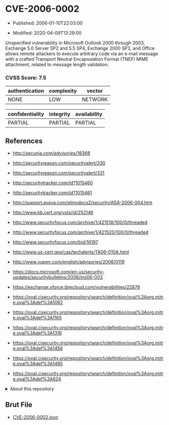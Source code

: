# CVE-2006-0002

- Published: 2006-01-10T22:03:00

- Modified: 2020-04-09T13:29:00

Unspecified vulnerability in Microsoft Outlook 2000 through 2003, Exchange 5.0 Server SP2 and 5.5 SP4, Exchange 2000 SP3, and Office allows remote attackers to execute arbitrary code via an e-mail message with a crafted Transport Neutral Encapsulation Format (TNEF) MIME attachment, related to message length validation.

### CVSS Score: **7.5**

| authentication | complexity | vector |
| --- | --- | --- |
| NONE | LOW | NETWORK |

| confidentiality | integrity | availability |
| --- | --- | --- |
| PARTIAL | PARTIAL | PARTIAL |

## References

* http://secunia.com/advisories/18368

* http://securityreason.com/securityalert/330

* http://securityreason.com/securityalert/331

* http://securitytracker.com/id?1015460

* http://securitytracker.com/id?1015461

* http://support.avaya.com/elmodocs2/security/ASA-2006-004.htm

* http://www.kb.cert.org/vuls/id/252146

* http://www.securityfocus.com/archive/1/421518/100/0/threaded

* http://www.securityfocus.com/archive/1/421520/100/0/threaded

* http://www.securityfocus.com/bid/16197

* http://www.us-cert.gov/cas/techalerts/TA06-010A.html

* http://www.vupen.com/english/advisories/2006/0119

* https://docs.microsoft.com/en-us/security-updates/securitybulletins/2006/ms06-003

* https://exchange.xforce.ibmcloud.com/vulnerabilities/22878

* https://oval.cisecurity.org/repository/search/definition/oval%3Aorg.mitre.oval%3Adef%3A1082

* https://oval.cisecurity.org/repository/search/definition/oval%3Aorg.mitre.oval%3Adef%3A1165

* https://oval.cisecurity.org/repository/search/definition/oval%3Aorg.mitre.oval%3Adef%3A1316

* https://oval.cisecurity.org/repository/search/definition/oval%3Aorg.mitre.oval%3Adef%3A1456

* https://oval.cisecurity.org/repository/search/definition/oval%3Aorg.mitre.oval%3Adef%3A1485

* https://oval.cisecurity.org/repository/search/definition/oval%3Aorg.mitre.oval%3Adef%3A624

<details>
<summary>About this repository</summary> 

  This repository is part of the project [Live Hack CVE](https://github.com/Live-Hack-CVE). Main website can be found [www.live-hack.org](https://www.live-hack.org) 
  
  Made by [Sn0wAlice](https://github.com/Sn0wAlice) for the people that care about security and need to have a feed of the latest CVEs. Hope you enjoy it, don't forget to star the repo and follow me on [Twitter](https://twitter.com/Sn0wAlice) and [Github](https://github.com/Sn0wAlice). And that is my [personnal website](https://www.alice-snow.me/)

  - [Home Page](https://github.com/Live-Hack-CVE)
  - [Framework](https://github.com/Live-Hack-CVE/cve-framework)
  - [CVE database](https://github.com/Live-Hack-CVE/full_database)
  - [Changelog](https://github.com/Live-Hack-CVE/Changelog)
</details>

## Brut File

* [CVE-2006-0002.json](https://raw.githubusercontent.com/Live-Hack-CVE/full_database/main/cves/2006/CVE-2006-0002.json)

